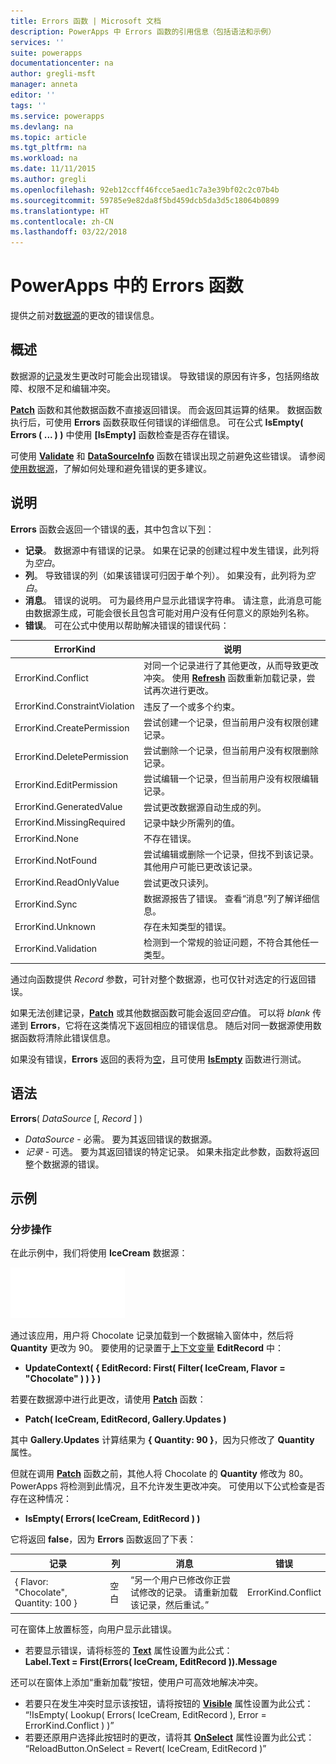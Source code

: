 ```yaml
---
title: Errors 函数 | Microsoft 文档
description: PowerApps 中 Errors 函数的引用信息（包括语法和示例）
services: ''
suite: powerapps
documentationcenter: na
author: gregli-msft
manager: anneta
editor: ''
tags: ''
ms.service: powerapps
ms.devlang: na
ms.topic: article
ms.tgt_pltfrm: na
ms.workload: na
ms.date: 11/11/2015
ms.author: gregli
ms.openlocfilehash: 92eb12ccff46fcce5aed1c7a3e39bf02c2c07b4b
ms.sourcegitcommit: 59785e9e82da8f5bd459dcb5da3d5c18064b0899
ms.translationtype: HT
ms.contentlocale: zh-CN
ms.lasthandoff: 03/22/2018
---
```

# <a name="errors-function-in-powerapps"></a>PowerApps 中的 Errors 函数
提供之前对[数据源](../working-with-data-sources.md)的更改的错误信息。

## <a name="overview"></a>概述
数据源的[记录](../working-with-tables.md#records)发生更改时可能会出现错误。  导致错误的原因有许多，包括网络故障、权限不足和编辑冲突。  

**[Patch](function-patch.md)** 函数和其他数据函数不直接返回错误。 而会返回其运算的结果。 数据函数执行后，可使用 **Errors** 函数获取任何错误的详细信息。  可在公式 **IsEmpty( Errors ( ... ) )** 中使用 **[IsEmpty]** 函数检查是否存在错误。

可使用 **[Validate](function-validate.md)** 和 **[DataSourceInfo](function-datasourceinfo.md)** 函数在错误出现之前避免这些错误。  请参阅[使用数据源](../working-with-data-sources.md)，了解如何处理和避免错误的更多建议。

## <a name="description"></a>说明
**Errors** 函数会返回一个错误的[表](../working-with-tables.md)，其中包含以下[列](../working-with-tables.md#columns)：

* **记录**。  数据源中有错误的记录。  如果在记录的创建过程中发生错误，此列将为*空白*。
* **列**。  导致错误的列（如果该错误可归因于单个列）。 如果没有，此列将为*空白*。
* **消息**。  错误的说明。  可为最终用户显示此错误字符串。  请注意，此消息可能由数据源生成，可能会很长且包含可能对用户没有任何意义的原始列名称。
* **错误**。  可在公式中使用以帮助解决错误的错误代码：

| ErrorKind | 说明 |
| --- | --- |
| ErrorKind.Conflict |对同一个记录进行了其他更改，从而导致更改冲突。  使用 **[Refresh](function-refresh.md)** 函数重新加载记录，尝试再次进行更改。 |
| ErrorKind.ConstraintViolation |违反了一个或多个约束。 |
| ErrorKind.CreatePermission |尝试创建一个记录，但当前用户没有权限创建记录。 |
| ErrorKind.DeletePermission |尝试删除一个记录，但当前用户没有权限删除记录。 |
| ErrorKind.EditPermission |尝试编辑一个记录，但当前用户没有权限编辑记录。 |
| ErrorKind.GeneratedValue |尝试更改数据源自动生成的列。 |
| ErrorKind.MissingRequired |记录中缺少所需列的值。 |
| ErrorKind.None |不存在错误。 |
| ErrorKind.NotFound |尝试编辑或删除一个记录，但找不到该记录。  其他用户可能已更改该记录。 |
| ErrorKind.ReadOnlyValue |尝试更改只读列。 |
| ErrorKind.Sync |数据源报告了错误。  查看“消息”列了解详细信息。 |
| ErrorKind.Unknown |存在未知类型的错误。 |
| ErrorKind.Validation |检测到一个常规的验证问题，不符合其他任一类型。 |

通过向函数提供 *Record* 参数，可针对整个数据源，也可仅针对选定的行返回错误。  

如果无法创建记录，**[Patch](function-patch.md)** 或其他数据函数可能会返回*空白*值。 可以将 *blank* 传递到 **Errors**，它将在这类情况下返回相应的错误信息。  随后对同一数据源使用数据函数将清除此错误信息。

如果没有错误，**Errors** 返回的表将为[空](function-isblank-isempty.md)，且可使用 **[IsEmpty](function-isblank-isempty.md)** 函数进行测试。

## <a name="syntax"></a>语法
**Errors**( *DataSource* [, *Record* ] )

* *DataSource* - 必需。 要为其返回错误的数据源。
* *记录* - 可选。  要为其返回错误的特定记录。 如果未指定此参数，函数将返回整个数据源的错误。

## <a name="examples"></a>示例
### <a name="step-by-step"></a>分步操作
在此示例中，我们将使用 **IceCream** 数据源：

![](media/function-errors/icecream.png)

通过该应用，用户将 Chocolate 记录加载到一个数据输入窗体中，然后将 **Quantity** 更改为 90。  要使用的记录置于[上下文变量](../working-with-variables.md#create-a-context-variable) **EditRecord** 中：

* **UpdateContext( { EditRecord: First( Filter( IceCream, Flavor = "Chocolate" ) ) } )**

若要在数据源中进行此更改，请使用 **[Patch](function-patch.md)** 函数：

* **Patch( IceCream, EditRecord, Gallery.Updates )**

其中 **Gallery.Updates** 计算结果为 **{ Quantity: 90 }**，因为只修改了 **Quantity** 属性。

但就在调用 **[Patch](function-patch.md)** 函数之前，其他人将 Chocolate 的 **Quantity** 修改为 80。  PowerApps 将检测到此情况，且不允许发生更改冲突。  可使用以下公式检查是否存在这种情况：

* **IsEmpty( Errors( IceCream, EditRecord ) )**

它将返回 **false**，因为 **Errors** 函数返回了下表：

| 记录 | 列 | 消息 | 错误 |
| --- | --- | --- | --- |
| { Flavor: "Chocolate", Quantity: 100 } |空白 |“另一个用户已修改你正尝试修改的记录。 请重新加载该记录，然后重试。” |ErrorKind.Conflict |

可在窗体上放置标签，向用户显示此错误。

* 若要显示错误，请将标签的 **[Text](../controls/properties-core.md)** 属性设置为此公式：<br>
  **Label.Text = First(Errors( IceCream, EditRecord )).Message**

还可以在窗体上添加“重新加载”按钮，使用户可高效地解决冲突。

* 若要只在发生冲突时显示该按钮，请将按钮的 **[Visible](../controls/properties-core.md)** 属性设置为此公式：<br>
    “!IsEmpty( Lookup( Errors( IceCream, EditRecord ), Error = ErrorKind.Conflict ) )”
* 若要还原用户选择此按钮时的更改，请将其 **[OnSelect](../controls/properties-core.md)** 属性设置为此公式：<br>
    “ReloadButton.OnSelect = Revert( IceCream, EditRecord )”

